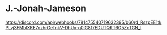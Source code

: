 # J.-Jonah-Jameson
https://discord.com/api/webhooks/781475540719632395/b60rd_RszpEE1tkPLvj3FMblXKE7ozhrGeTnkV-DhUx-q0lG8f7EDUTQKT6O5ZcTGN_l
